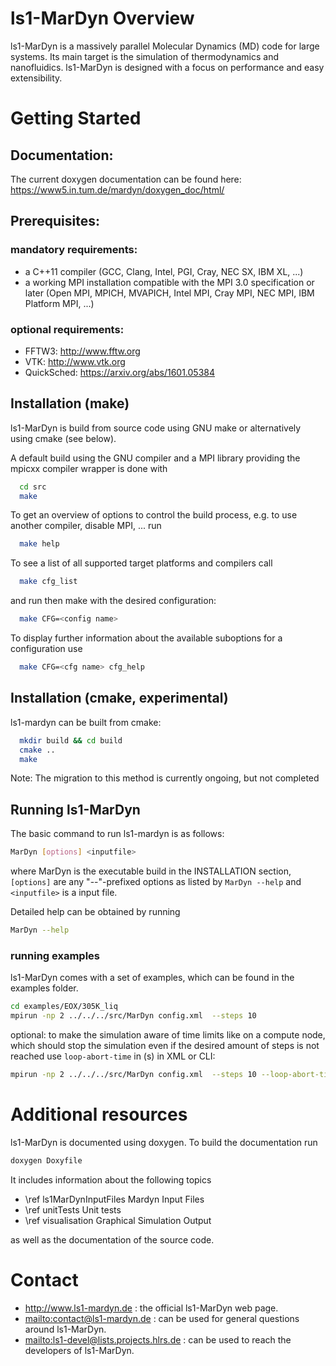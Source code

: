 ls1-MarDyn Overview
===================

ls1-MarDyn is a massively parallel Molecular Dynamics (MD) code for large systems. Its main target is the simulation of thermodynamics and nanofluidics. ls1-MarDyn is designed with a focus on performance and easy extensibility.


Getting Started
===============

Documentation:
--------------
The current doxygen documentation can be found here:
https://www5.in.tum.de/mardyn/doxygen_doc/html/

Prerequisites:
--------------
### mandatory requirements:
* a C++11 compiler (GCC, Clang, Intel, PGI, Cray, NEC SX, IBM XL, ...)
* a working MPI installation compatible with the MPI 3.0 specification or later (Open MPI, MPICH, MVAPICH, Intel MPI, Cray MPI, NEC MPI, IBM Platform MPI, ...)

### optional requirements:
* FFTW3: <http://www.fftw.org>
* VTK: <http://www.vtk.org>
* QuickSched: <https://arxiv.org/abs/1601.05384>


Installation (make)
------------

ls1-MarDyn is build from source code using GNU make or alternatively using cmake (see below).

A default build using the GNU compiler and a MPI library providing the mpicxx compiler wrapper is done with
```sh
  cd src
  make
```
To get an overview of options to control the build process, e.g. to use another compiler, disable MPI, ... run
```sh
  make help
```
To see a list of all supported target platforms and compilers call
```sh
  make cfg_list
```
and run then make with the desired configuration:
```sh
  make CFG=<config name>
```
To display further information about the available suboptions for a configuration use
```sh
  make CFG=<cfg name> cfg_help
```


Installation (cmake, experimental)
------------
ls1-mardyn can be built from cmake:

```sh
  mkdir build && cd build
  cmake ..
  make
```
Note: The migration to this method is currently ongoing, but not completed


Running ls1-MarDyn
------------------
The basic command to run ls1-mardyn is as follows:
```sh
MarDyn [options] <inputfile>
```
where MarDyn is the executable build in the INSTALLATION section, `[options]` are any "--"-prefixed options as listed by `MarDyn --help` and `<inputfile>` is a input file.

Detailed help can be obtained by running
```sh
MarDyn --help
```
### running examples
ls1-MarDyn comes with a set of examples, which can be found in the examples folder.
```sh
cd examples/EOX/305K_liq
mpirun -np 2 ../../../src/MarDyn config.xml  --steps 10
```
optional: to make the simulation aware of time limits like on a compute node, which should stop the simulation even if the desired amount of steps is not reached use ```loop-abort-time``` in (s) in XML or CLI:
```sh
mpirun -np 2 ../../../src/MarDyn config.xml  --steps 10 --loop-abort-time 3600
```

Additional resources
====================
ls1-MarDyn is documented using doxygen. To build the documentation run
```sh
doxygen Doxyfile
```
It includes information about the following topics
* \ref ls1MarDynInputFiles Mardyn Input Files
* \ref unitTests Unit tests
* \ref visualisation Graphical Simulation Output

as well as the documentation of the source code.

Contact
=======

* <http://www.ls1-mardyn.de> : the official ls1-MarDyn web page.
* <mailto:contact@ls1-mardyn.de> : can be used for general questions around ls1-MarDyn.
* <mailto:ls1-devel@lists.projects.hlrs.de> : can be used to reach the developers of ls1-MarDyn.



